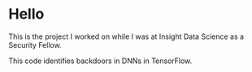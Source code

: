 # Hello

This is the project I worked on while I was at Insight Data Science as a Security Fellow. 

This code identifies backdoors in DNNs in TensorFlow.
